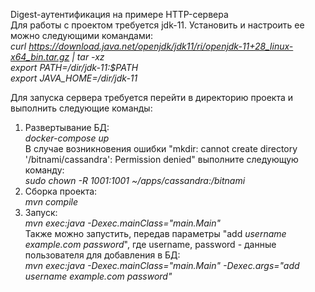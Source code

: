 Digest-аутентификация на примере HTTP-сервера  
Для работы с проектом требуется jdk-11. Установить и настроить ее можно следующими командами:  
_curl https://download.java.net/openjdk/jdk11/ri/openjdk-11+28_linux-x64_bin.tar.gz | tar -xz_  
_export PATH=/*dir*/jdk-11:$PATH_  
_export JAVA_HOME=/*dir*/jdk-11_  

Для запуска сервера требуется перейти в директорию проекта и выполнить следующие команды:
1. Развертывание БД:  
   _docker-compose up_  
В случае возникновения ошибки "mkdir: cannot create directory '/bitnami/cassandra': Permission denied" выполните следующую команду:  
   _sudo chown -R 1001:1001 ~/apps/cassandra:/bitnami_  
2. Сборка проекта:  
   _mvn compile_  
3. Запуск:  
   _mvn exec:java -Dexec.mainClass="main.Main"_    
Также можно запустить, передав параметры "add _username example.com password_", где username, password - данные 
пользователя для добавления в БД:  
   _mvn exec:java -Dexec.mainClass="main.Main" -Dexec.args="add username example.com password"_
